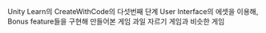 Unity Learn의 CreateWithCode의 다섯번째 단계 User Interface의 에셋을 이용해, Bonus feature들을 구현해 만들어본 게임
과일 자르기 게임과 비슷한 게임
